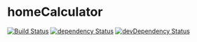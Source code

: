 homeCalculator
===================

[![Build Status](https://travis-ci.org/NathanielInman/homeCalculator.svg?branch=master)](https://travis-ci.org/NathanielInman/homeCalculator) [![dependency Status](https://david-dm.org/NathanielInman/homeCalculator/status.svg?style=flat)](https://david-dm.org/NathanielInman/homeCalculator) [![devDependency Status](https://david-dm.org/NathanielInman/homeCalculator/dev-status.svg?style=flat)](https://david-dm.org/NathanielInman/homeCalculator#info=devDependencies)

